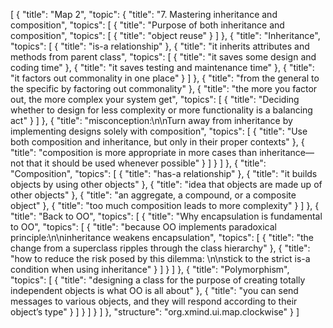 [
  {
    "title": "Map 2",
    "topic": {
      "title": "7. Mastering inheritance and composition",
      "topics": [
        {
          "title": "Purpose of both inheritance and composition",
          "topics": [
            {
              "title": "object reuse"
            }
          ]
        },
        {
          "title": "Inheritance",
          "topics": [
            {
              "title": "is-a relationship"
            },
            {
              "title": "it inherits attributes and methods from parent class",
              "topics": [
                {
                  "title": "it saves some design and coding time"
                },
                {
                  "title": "it saves testing and maintenance time"
                },
                {
                  "title": "it factors out commonality in one place"
                }
              ]
            },
            {
              "title": "from the general to the specific by factoring out commonality"
            },
            {
              "title": "the more you factor out, the more complex your system get",
              "topics": [
                {
                  "title": "Deciding whether to design for less complexity or more functionality is a balancing act"
                }
              ]
            },
            {
              "title": "misconception:\n\nTurn away from inheritance by implementing designs solely with composition",
              "topics": [
                {
                  "title": "Use both composition and inheritance, but only in their proper contexts"
                },
                {
                  "title": "composition is more appropriate in more cases than inheritance—not that it should be used whenever possible"
                }
              ]
            }
          ]
        },
        {
          "title": "Composition",
          "topics": [
            {
              "title": "has-a relationship"
            },
            {
              "title": "it builds objects by using other objects"
            },
            {
              "title": "idea that objects are made up of other objects"
            },
            {
              "title": "an aggregate, a compound, or a composite object"
            },
            {
              "title": "too much composition leads to more complexity"
            }
          ]
        },
        {
          "title": "Back to OO",
          "topics": [
            {
              "title": "Why encapsulation is fundamental to OO",
              "topics": [
                {
                  "title": "because OO implements paradoxical principle:\n\ninheritance weakens encapsulation",
                  "topics": [
                    {
                      "title": "the change from a superclass ripples through the class hierarchy"
                    },
                    {
                      "title": "how to reduce the risk posed by this dilemma: \n\nstick to the strict is-a condition when using inheritance"
                    }
                  ]
                }
              ]
            },
            {
              "title": "Polymorphism",
              "topics": [
                {
                  "title": "designing a class for the purpose of creating totally independent objects is what OO is all about"
                },
                {
                  "title": "you can send messages to various objects, and they will respond according to their object’s type"
                }
              ]
            }
          ]
        }
      ]
    },
    "structure": "org.xmind.ui.map.clockwise"
  }
]